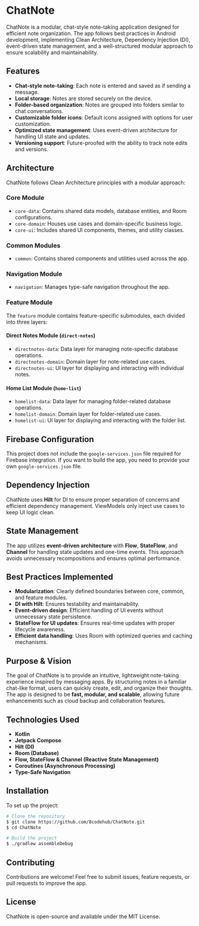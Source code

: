 # ChatNote

ChatNote is a modular, chat-style note-taking application designed for efficient note organization.
The app follows best practices in Android development, implementing Clean Architecture, Dependency
Injection (DI), event-driven state management, and a well-structured modular approach to ensure
scalability and maintainability.

## Features

- **Chat-style note-taking**: Each note is entered and saved as if sending a message.
- **Local storage**: Notes are stored securely on the device.
- **Folder-based organization**: Notes are grouped into folders similar to chat conversations.
- **Customizable folder icons**: Default icons assigned with options for user customization.
- **Optimized state management**: Uses event-driven architecture for handling UI state and updates.
- **Versioning support**: Future-proofed with the ability to track note edits and versions.

## Architecture

ChatNote follows Clean Architecture principles with a modular approach:

### Core Module

- `core-data`: Contains shared data models, database entities, and Room configurations.
- `core-domain`: Houses use cases and domain-specific business logic.
- `core-ui`: Includes shared UI components, themes, and utility classes.

### Common Modules

- `common`: Contains shared components and utilities used across the app.

### Navigation Module

- `navigation`: Manages type-safe navigation throughout the app.

### Feature Module

The `feature` module contains feature-specific submodules, each divided into three layers:

#### Direct Notes Module (`direct-notes`)

- `directnotes-data`: Data layer for managing note-specific database operations.
- `directnotes-domain`: Domain layer for note-related use cases.
- `directnotes-ui`: UI layer for displaying and interacting with individual notes.

#### Home List Module (`home-list`)

- `homelist-data`: Data layer for managing folder-related database operations.
- `homelist-domain`: Domain layer for folder-related use cases.
- `homelist-ui`: UI layer for displaying and interacting with the folder list.

## Firebase Configuration

This project does not include the `google-services.json` file required for Firebase integration. If
you want to build the app, you need to provide your own `google-services.json` file.

## Dependency Injection

ChatNote uses **Hilt** for DI to ensure proper separation of concerns and efficient dependency
management. ViewModels only inject use cases to keep UI logic clean.

## State Management

The app utilizes **event-driven architecture** with **Flow**, **StateFlow**, and **Channel** for
handling state updates and one-time events. This approach avoids unnecessary recompositions and
ensures optimal performance.

## Best Practices Implemented

- **Modularization**: Clearly defined boundaries between core, common, and feature modules.
- **DI with Hilt**: Ensures testability and maintainability.
- **Event-driven design**: Efficient handling of UI events without unnecessary state persistence.
- **StateFlow for UI updates**: Ensures real-time updates with proper lifecycle awareness.
- **Efficient data handling**: Uses Room with optimized queries and caching mechanisms.

## Purpose & Vision

The goal of ChatNote is to provide an intuitive, lightweight note-taking experience inspired by
messaging apps. By structuring notes in a familiar chat-like format, users can quickly create, edit,
and organize their thoughts. The app is designed to be **fast, modular, and scalable**, allowing
future enhancements such as cloud backup and collaboration features.

## Technologies Used

- **Kotlin**
- **Jetpack Compose**
- **Hilt (DI)**
- **Room (Database)**
- **Flow, StateFlow & Channel (Reactive State Management)**
- **Coroutines (Asynchronous Processing)**
- **Type-Safe Navigation**

## Installation

To set up the project:

```sh
# Clone the repository
$ git clone https://github.com/8codehub/ChatNote.git
$ cd ChatNote

# Build the project
$ ./gradlew assembleDebug
```

## Contributing

Contributions are welcome! Feel free to submit issues, feature requests, or pull requests to improve
the app.

## License

ChatNote is open-source and available under the MIT License.

